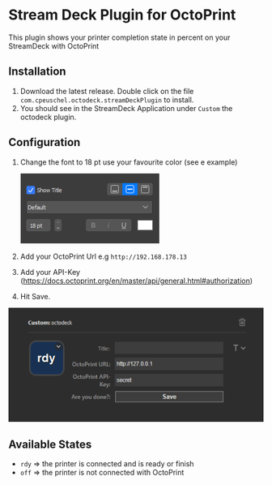 # Stream Deck Plugin for OctoPrint

This plugin shows your printer completion state in percent on your StreamDeck with OctoPrint

## Installation
1. Download the latest release. Double click on the file `com.cpeuschel.octodeck.streamDeckPlugin` to install.
2. You should see in the StreamDeck Application under `Custom` the octodeck plugin.  

## Configuration
1. Change the font to 18 pt use your favourite color (see e example)
   
   ![img.png](readme/txt_conf.png)
2. Add your OctoPrint Url e.g `http://192.168.178.13`
3. Add your API-Key (https://docs.octoprint.org/en/master/api/general.html#authorization)
4. Hit Save.
   
![img.png](readme/configuration.png)

## Available States
- `rdy` => the printer is connected and is ready or finish
- `off` => the printer is not connected with OctoPrint
